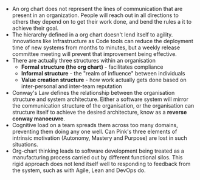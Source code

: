 -   An org chart does not represent the lines of communication that are present in an organization. People will reach out in all directions to others they depend on to get their work done, and bend the rules a it to achieve their goal.
-   The hierarchy defined in a org chart doesn't lend itself to agility. Innovations like Infrastructure as Code tools can reduce the deployment time of new systems from months to minutes, but a weekly release committee meeting will prevent that improvement being effective.
-   There are actually three structures within an organisation
    -   **Formal structure (the org chart)** - facilitates compliance
    -   **Informal structure** - the "realm of influence" between individuals
    -   **Value creation structure** - how work actually gets done based on inter-personal and inter-team reputation
-   Conway's Law defines the relationship between the organisation structure and system architecture. Either a software system will mirror the communication structure of the organisation, or the organisation can structure itself to achieve the desired architecture, know as a **reverse conway manoeuvre**.
-   Cognitive load on a team spreads them across too many domains, preventing them doing any one well. Can Pink's three elements of intrinsic motivation (Autonomy, Mastery and Purpose) are lost in such situations.
-   Org-chart thinking leads to software development being treated as a manufacturing process carried out by different functional silos. This rigid approach does not lend itself well to responding to feedback from the system, such as with Agile, Lean and DevOps do.
